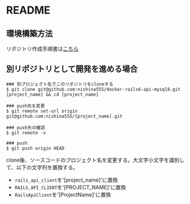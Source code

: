 # README

## 環境構築方法
リポジトリ作成手順書は[こちら](https://gist.github.com/nishina555/fde9a4fd43436e201e40db9997ae2ac1)

## 別リポジトリとして開発を進める場合

```
### 別プロジェクト名でこのリポジトリをcloneする
$ git clone git@github.com:nishina555/docker-rails6-api-mysql8.git [project_name] && cd [project_name]

### push先を変更
$ git remote set-url origin git@github.com:nishina555/[project_name].git

### push先の確認
$ git remote -v

### push
$ git push origin HEAD
```

clone後、ソースコードのプロジェクト名を変更する。大文字小文字を識別して、以下の文字列を置換する。

- `rails_api_client`を'[project_name]'に置換
- `RAILS_API_CLIENT`を'[PROJECT_NAME]'に置換
- `RailsApiClient`を'[ProjectName]'に置換
